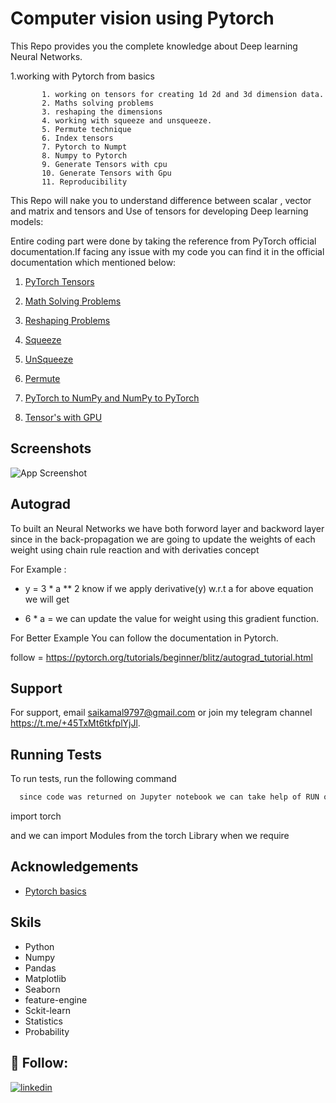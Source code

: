

# Computer vision using Pytorch 

This Repo provides you the complete knowledge about Deep learning Neural Networks.

1.working with Pytorch from basics
        
           1. working on tensors for creating 1d 2d and 3d dimension data.
           2. Maths solving problems 
           3. reshaping the dimensions
           4. working with squeeze and unsqueeze.
           5. Permute technique 
           6. Index tensors
           7. Pytorch to Numpt
           8. Numpy to Pytorch
           9. Generate Tensors with cpu 
           10. Generate Tensors with Gpu
           11. Reproducibility

           
This Repo will nake you to understand difference between scalar , vector and matrix and tensors and Use of tensors for developing Deep learning models:

Entire coding part were done by taking the reference from PyTorch official documentation.If facing any issue with my code you can find it in the official documentation which mentioned below:


1. [PyTorch Tensors](https://pytorch.org/tutorials/beginner/examples_tensor/polynomial_tensor.html#:~:text=A%20PyTorch%20Tensor%20is%20basically,used%20for%20arbitrary%20numeric%20computation.)

2. [Math Solving Problems](https://pytorch.org/docs/stable/torch.html#math-operations)
3. [Reshaping Problems](https://pytorch.org/docs/stable/generated/torch.reshape.html#torch-reshape)
4. [Squeeze](https://pytorch.org/docs/stable/generated/torch.squeeze.html#torch-squeeze)
5. [UnSqueeze](https://pytorch.org/docs/stable/generated/torch.unsqueeze.html#torch-unsqueeze)
6. [Permute](https://pytorch.org/docs/stable/generated/torch.permute.html#torch-permute)
7. [PyTorch to NumPy and NumPy to PyTorch](https://pythonguides.com/pytorch-tensor-to-numpy/)
8. [Tensor's with GPU](https://www.projectpro.io/recipes/create-cpu-tensor-and-gpu-tensor-pytorch)



## Screenshots
![App Screenshot](https://miro.medium.com/v2/resize:fit:750/format:webp/1*VSQ0XEywxSgZBwW05GsZtw.png)
## Autograd

To built an Neural Networks we have both forword layer and backword layer 
since in the back-propagation we are going to update the weights of each weight using chain 
rule reaction and with derivaties concept 

For Example : 

- y = 3 * a ** 2 know if we apply derivative(y) w.r.t a for above equation we will get 

- 6 * a =  we can update the value for weight using this gradient function.

For Better Example You can follow the documentation in Pytorch.

follow = https://pytorch.org/tutorials/beginner/blitz/autograd_tutorial.html


## Support

For support, email saikamal9797@gmail.com or join my telegram channel https://t.me/+45TxMt6tkfplYjJl.


## Running Tests




To run tests, run the following command

```bash
  since code was returned on Jupyter notebook we can take help of RUN option 
```


import torch 

and we can import Modules from the torch Library when we require

## Acknowledgements


 - [Pytorch basics](https://pytorch.org/docs/stable/index.html)

 
## Skils

- Python
- Numpy 
- Pandas 
- Matplotlib
- Seaborn 
- feature-engine
- Sckit-learn 
- Statistics 
- Probability
  
## 🔗 Follow:

 [![linkedin](https://img.shields.io/badge/linkedin-0A66C2?style=for-the-badge&logo=linkedin&logoColor=white)](https://www.linkedin.com/in/ramyasri-adepu-a30958166/)

